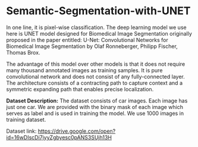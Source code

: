 # Semantic-Segmentation-with-UNET
In one line, it is pixel-wise classification. The deep learning model we use here is UNET model designed for Biomedical Image Segmentation originally proposed in the paper entitled: U-Net: Convolutional Networks for Biomedical Image Segmentation by Olaf Ronneberger, Philipp Fischer, Thomas Brox.

The advantage of this model over other models is that it does not require many thousand annotated images as training samples. It is pure convolutional network and does not consist of any fully-connected layer. The architecture consists of a contracting path to capture context and a symmetric expanding path that enables precise localization.

**Dataset Description:** The dataset consists of car images. Each image has just one car. We are provided with the binary mask of each image which serves as label and is used in training the model.
We use 1000 images in training dataset.

Dataset link: https://drive.google.com/open?id=16wDIscDi7jyyZgbyesc0pANS3SUjh13H 
